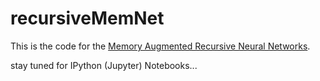 # recursiveMemNet

This is the code for the [Memory Augmented Recursive Neural Networks](https://arxiv.org/abs/1911.01545).

stay tuned for IPython (Jupyter) Notebooks...
